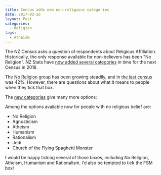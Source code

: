 ```yaml
---
title: Census adds new non-religious categories
date: 2017-03-26
layout: Post
categories:
  - Religion
tags:
  - Atheism
---
```


The NZ Census asks a question of respondents about Religious Affiliation. Historically, the only response available for non-believers has been "No Religion". NZ Stats have [now added several categories](http://www.stuff.co.nz/national/90845887/census-2018-will-better-reflect-a-diverse-new-zealand-thanks-to-stats-nz-update) in time for the next Census in 2018.

<!-- more -->

The [No Religion](https://en.wikipedia.org/wiki/Irreligion_in_New_Zealand) group has been growing steadily, and in [the last census](http://www.stats.govt.nz/Census/2013-census/profile-and-summary-reports/quickstats-culture-identity/religion.aspx) was 42%. However, there are questions about what it means to people when they tick that box.

The [new categories](http://aria.stats.govt.nz/aria/#ClassificationView:uri=http://stats.govt.nz/cms/ClassificationVersion/GgdHzXuvjRjRuOSy) give many more options:

Among the options available now for people with no religious belief are:

- No Religion
- Agnosticism
- Atheism
- Humanism
- Rationalism
- Jedi
- Church of the Flying Spaghetti Monster

I would be happy ticking several of those boxes, including No Religion, Atheism, Humanism and Rationalism. I'd also be tempted to tick the FSM box!
